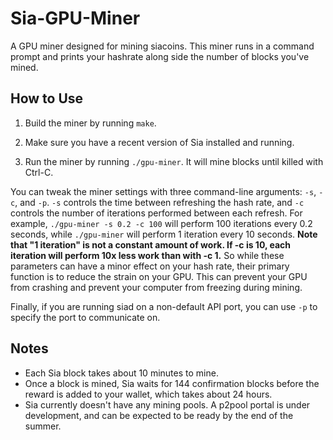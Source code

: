 # Sia-GPU-Miner
A GPU miner designed for mining siacoins. This miner runs in a command prompt and prints your hashrate along side the number of blocks you've mined.

## How to Use
1) Build the miner by running `make`.

2) Make sure you have a recent version of Sia installed and running.

3) Run the miner by running `./gpu-miner`. It will mine blocks until killed with Ctrl-C.

You can tweak the miner settings with three command-line arguments: `-s`, `-c`, and `-p`.
 `-s` controls the time between refreshing the hash rate, and `-c` controls the number of iterations performed between each refresh.
For example, `./gpu-miner -s 0.2 -c 100` will perform 100 iterations every 0.2 seconds, while `./gpu-miner` will perform 1 iteration every 10 seconds.
**Note that "1 iteration" is not a constant amount of work. If -c is 10, each iteration will perform 10x less work than with -c 1.**
So while these parameters can have a minor effect on your hash rate, their primary function is to reduce the strain on your GPU. This can prevent your GPU from crashing and prevent your computer from freezing during mining.

Finally, if you are running siad on a non-default API port, you can use `-p` to specify the port to communicate on.

## Notes
*    Each Sia block takes about 10 minutes to mine.
*    Once a block is mined, Sia waits for 144 confirmation blocks before the reward is added to your wallet, which takes about 24 hours.
*    Sia currently doesn't have any mining pools. A p2pool portal is under development, and can be expected to be ready by the end of the summer.
